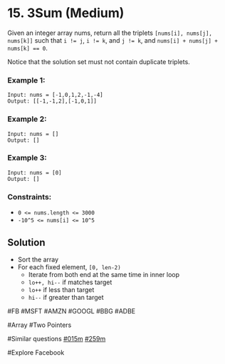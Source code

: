 # 15. 3Sum (Medium)

Given an integer array nums, return all the triplets `[nums[i], nums[j], nums[k]]` such that `i != j`, `i != k`, and `j != k`, and `nums[i] + nums[j] + nums[k] == 0`.

Notice that the solution set must not contain duplicate triplets.

### Example 1:

```
Input: nums = [-1,0,1,2,-1,-4]
Output: [[-1,-1,2],[-1,0,1]]
```

### Example 2:

```
Input: nums = []
Output: []
```

### Example 3:

```
Input: nums = [0]
Output: []
```

### Constraints:

- `0 <= nums.length <= 3000`
- `-10^5 <= nums[i] <= 10^5`

## Solution

- Sort the array
- For each fixed element, `[0, len-2)`
  - Iterate from both end at the same time in inner loop
  - `lo++, hi--` if matches target
  - `lo++` if less than target
  - `hi--` if greater than target

#FB #MSFT #AMZN #GOOGL #BBG #ADBE

#Array #Two Pointers

#Similar questions [#015m](../p015m/README.md) [#259m](../p259m/README.md)

#Explore Facebook
